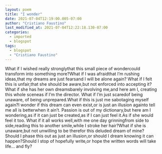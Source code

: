 ```yaml
---
layout: poem
title: "I wonder"
date: 2021-07-04T12:19:00.005-07:00
author: "Cristiano Faustino"
last_modified_at: 2021-07-04T12:22:18.130-07:00
categories:
  - imported
  - blogspot
tags:
  - blogspot
  - "Cristiano Faustino"
---
```


What if I wished really stronglythat this small piece of wondercould transform into something more?What if I was afraidthat I’m rushing ideas,that my dreams are just fearsand I will be alone again?
What if I felt this is unfair,that she should be aware,but not enforced into accepting it?What if she has her own dreamsbarely involving me,and here am I, creating this whole sceneas if I’m the director.
What if I’m just scaredof being unaware, of being unprepared.What if this is just me sabotaging myself again?I wonder if this dream can even exist,or is just an illusion againto tell me all is betterwhen it ain’t.
Passion is out of my dictionary,but here am I wondering,as if it can just be created,as if I can just feel it.As if she would feel it too.
What if it all works well,with me one day grinningfrom side to side,reading this to another smile,while I stroke her hair?What if she is unaware,but not unwilling to be therefor this deluded dream of mine?
Should I phase this out as just an illusion,or should I dream knowing it can happen?Should I stop of hopefully write,or hope the written words will take life... and fly?